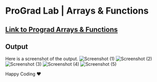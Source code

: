 # ProGrad Lab | Arrays & Functions

## [Link to Prograd Arrays & Functions](https://github.com/prograd-org/lab-javascript-functions-and-arrays)

## Output

Here is a screenshot of the output.
![Screenshot (1)](https://user-images.githubusercontent.com/81064540/158191035-de95e74d-656e-45e7-ad09-6a98e558a3bf.png)
![Screenshot (2)](https://user-images.githubusercontent.com/81064540/158191219-b91207b1-baf5-4ef5-b919-c33c3ee666fa.png)
![Screenshot (3)](https://user-images.githubusercontent.com/81064540/158191236-6e48bd37-3d88-434f-b2ee-d81a59084c0b.png)
![Screenshot (4)](https://user-images.githubusercontent.com/81064540/158191248-6ba5cf80-762c-4809-8a82-0158d56b8b1a.png)
![Screenshot (5)](https://user-images.githubusercontent.com/81064540/158191259-8d95d98b-b2e8-4e0a-960c-0188aecfa5bd.png)


Happy Coding ❤️
